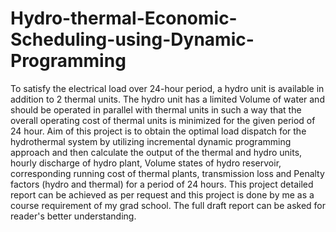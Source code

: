 # Hydro-thermal-Economic-Scheduling-using-Dynamic-Programming
To satisfy the electrical load over 24-hour period, a hydro unit is available in addition to 2 thermal units. The hydro unit has a limited Volume of water and should be operated in parallel with thermal units in such a way that the overall operating cost of thermal units is minimized for the given period of 24 hour. Aim of this project is to obtain the optimal load dispatch for the hydrothermal system by utilizing incremental dynamic programming approach and then calculate the output of the thermal and hydro units, hourly discharge of hydro plant, Volume states of hydro reservoir, corresponding running cost of thermal plants, transmission loss and Penalty factors (hydro and thermal) for a period of 24 hours.
This project detailed report can be achieved as per request and this project is done by me as a course requirement of my grad school. The  full draft report  can be asked  for reader's better understanding.
